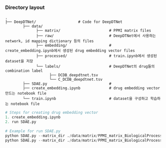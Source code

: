 ### Directory layout

    .
    ├── DeepDTNet/                   # Code for DeepDTNet
            ├── data/
                  ├── matrix/                      # PPMI matrix files
                  ├── raw/                         # DeepDTNet에서 사용하는 network, id mapping dictionary 등의 files
                  ├── embedding/                   # create_embedding.ipynb에서 생성된 drug embedding vector files
                  ├── processed/                   # train.ipynb에서 생성된 dataset을 저장
                  └── labels/                      # DeepDTNet의 drug들의 combination label
                        ├── DCDB_deepdtnet.tsv
                        └── C_DCDB_deepdtnet.tsv
            ├── SDAE.py                            #
            ├── create_embedding.ipynb             # drug embedding vector 만드는 notebook file
            └── train.ipynb                        # dataset을 구성하고 학습하는 notebook file

~~~python
# Steps for creating drug embedding vector
1. create_embedding.ipynb
2. run SDAE.py
   
# Example for run SDAE.py   
python SDAE.py --matrix_dir ./data/matrix/PPMI_matrix_BiologicalProcess.txt --hidden_size 12
python SDAE.py --matrix_dir ./data/matrix/PPMI_matrix_BiologicalProcess.txt --hidden_size 3
~~~